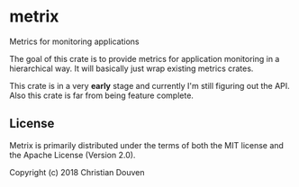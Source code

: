 # metrix
Metrics for monitoring applications

The goal of this crate is to provide metrics for application monitoring in a hierarchical way.
It will basically just wrap existing metrics crates.

This crate is in a very **early** stage and currently I'm still figuring out the API.
Also this crate is far from being feature complete.

## License

Metrix is primarily distributed under the terms of
both the MIT license and the Apache License (Version 2.0).

Copyright (c) 2018 Christian Douven

